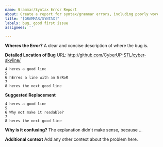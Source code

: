 ```yaml
---
name: Grammar/Syntax Error Report
about: Create a report for syntax/grammar errors, including poorly worded explanations.
title: "[GRAMMAR/SYNTAX]"
labels: bug, good first issue
assignees: ''

---
```


**Wheres the Error?**
A clear and concise description of where the bug is.

**Detailed Location of Bug**
URL: http://github.com/CyberUP-STL/cyber-skyline/
```
4 heres a good line
5 
6 hErres a line with an ErRoR
7 
8 heres the next good line
```

**Suggested Replacement**
```
4 heres a good line
5 
6 Why not make it readable?
7 
8 heres the next good line
```

**Why is it confusing?**
The explanation didn't make sense, because ...


**Additional context**
Add any other context about the problem here.
